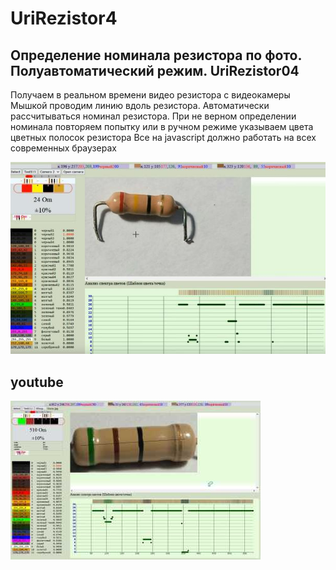# UriRezistor4
## Определение номинала резистора по фото. Полуавтоматический режим. UriRezistor04

Получаем в реальном времени  видео резистора с видеокамеры
Мышкой проводим линию вдоль резистора. Автоматически рассчитываться  номинал резистора. При не верном определении 
номинала повторяем попытку или в ручном режиме указываем цвета
цветных полосок резистора
Все на javascript  должно работать на всех  современных браузерах

![Primer](https://github.com/uri02alex/UriRezistor4/blob/master/primer/primer.jpg)

## youtube

[![youtube](https://github.com/uri02alex/UriREZISTOR3/blob/master/primer/primer.jpg)](https://www.youtube.com/watch?v=IXZIhHoNzac)


